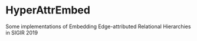 # HyperAttrEmbed
Some implementations of Embedding Edge-attributed Relational Hierarchies in SIGIR 2019
